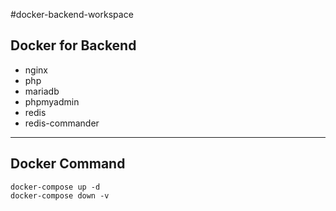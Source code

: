 #docker-backend-workspace

## Docker for Backend
- nginx
- php
- mariadb
- phpmyadmin
- redis
- redis-commander
---
## Docker Command
```
docker-compose up -d
docker-compose down -v
```
